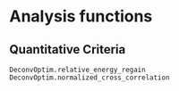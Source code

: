 # Analysis functions

## Quantitative Criteria
```@docs
DeconvOptim.relative_energy_regain
DeconvOptim.normalized_cross_correlation
```
